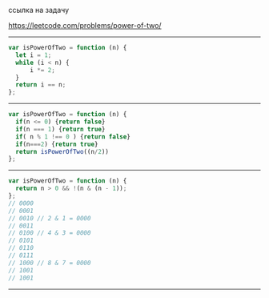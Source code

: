 ссылка на задачу 

https://leetcode.com/problems/power-of-two/


---
```js
var isPowerOfTwo = function (n) {
  let i = 1;
  while (i < n) {
      i *= 2;
  }
  return i == n;
};
```
---

```js
var isPowerOfTwo = function (n) {
  if(n <= 0) {return false}
  if(n === 1) {return true}
  if( n % 1 !== 0 ) {return false}
  if(n===2) {return true}
  return isPowerOfTwo((n/2))
};
```
---
```js
var isPowerOfTwo = function (n) {
  return n > 0 && !(n & (n - 1));
};
// 0000
// 0001
// 0010 // 2 & 1 = 0000
// 0011
// 0100 // 4 & 3 = 0000
// 0101
// 0110
// 0111
// 1000 // 8 & 7 = 0000
// 1001
// 1001
```
---
